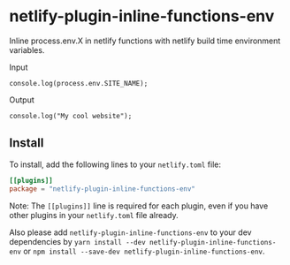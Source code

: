 # netlify-plugin-inline-functions-env

Inline process.env.X in netlify functions with netlify build time environment variables.

Input

```
console.log(process.env.SITE_NAME);
```

Output

```
console.log("My cool website");
```

## Install

To install, add the following lines to your `netlify.toml` file:

```toml
[[plugins]]
package = "netlify-plugin-inline-functions-env"
```

Note: The `[[plugins]]` line is required for each plugin, even if you have other plugins in your `netlify.toml` file already.

Also please add `netlify-plugin-inline-functions-env` to your dev dependencies by `yarn install --dev netlify-plugin-inline-functions-env` or `npm install --save-dev netlify-plugin-inline-functions-env`.
